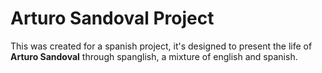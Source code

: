 # Arturo Sandoval Project
This was created for a spanish project, it's designed to present the life of **Arturo Sandoval** through spanglish, a mixture of english and spanish.
